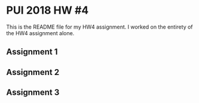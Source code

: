 # PUI 2018 HW #4

This is the README file for my HW4 assignment. I worked on the entirety of the HW4 assignment alone.

## Assignment 1

## Assignment 2

## Assignment 3
